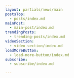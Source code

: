 ```yaml
---
layout: partials/news/main
postsTop: 
  - posts/index.md
mainPost:
  - main-post/index.md
trendingPosts:
  - trending-posts/index.md
videoSection:
  - video-section/index.md
loadMoreButton:
  - load-more-button/index.md
subscribe:
  - subscribe/index.md

---
```

